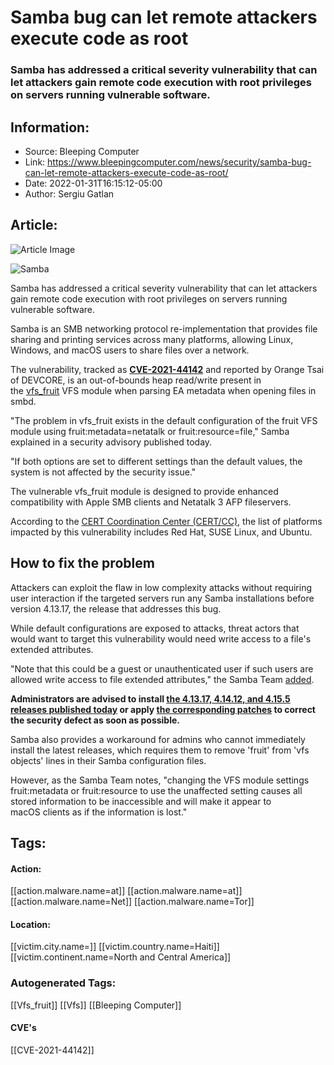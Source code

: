 # Samba bug can let remote attackers execute code as root
### Samba has addressed a critical severity vulnerability that can let attackers gain remote code execution with root privileges on servers running vulnerable software.

## Information:
+ Source: Bleeping Computer
+ Link: https://www.bleepingcomputer.com/news/security/samba-bug-can-let-remote-attackers-execute-code-as-root/
+ Date: 2022-01-31T16:15:12-05:00
+ Author: Sergiu Gatlan


## Article:
![Article Image](https://www.bleepstatic.com/content/hl-images/2022/01/31/SAMBA.jpg)

![Samba ](https://www.bleepstatic.com/content/hl-images/2022/01/31/SAMBA.jpg)


Samba has addressed a critical severity vulnerability that can let attackers gain remote code execution with root privileges on servers running vulnerable software.


Samba is an SMB networking protocol re-implementation that provides file sharing and printing services across many platforms, allowing Linux, Windows, and macOS users to share files over a network.


The vulnerability, tracked as **[CVE-2021-44142](https://www.samba.org/samba/security/CVE-2021-44142.html)** and reported by Orange Tsai of DEVCORE, is an out-of-bounds heap read/write present in the [vfs\_fruit](https://www.samba.org/samba/docs/current/man-html/vfs_fruit.8.html) VFS module when parsing EA metadata when opening files in smbd.


"The problem in vfs\_fruit exists in the default configuration of the fruit VFS module using fruit:metadata=netatalk or fruit:resource=file," Samba explained in a security advisory published today.


"If both options are set to different settings than the default values, the system is not affected by the security issue."


The vulnerable vfs\_fruit module is designed to provide enhanced compatibility with Apple SMB clients and Netatalk 3 AFP fileservers.


According to the [CERT Coordination Center (CERT/CC)](https://kb.cert.org/vuls/id/119678), the list of platforms impacted by this vulnerability includes Red Hat, SUSE Linux, and Ubuntu.


How to fix the problem
----------------------


Attackers can exploit the flaw in low complexity attacks without requiring user interaction if the targeted servers run any Samba installations before version 4.13.17, the release that addresses this bug.


While default configurations are exposed to attacks, threat actors that would want to target this vulnerability would need write access to a file's extended attributes.


"Note that this could be a guest or unauthenticated user if such users are allowed write access to file extended attributes," the Samba Team [added](https://www.samba.org/samba/security/CVE-2021-44142.html).


**Administrators are advised to install [the 4.13.17, 4.14.12, and 4.15.5 releases published today](https://www.samba.org/samba/download/) or apply [the corresponding patches](https://bugzilla.samba.org/show_bug.cgi?id=14914) to correct the security defect as soon as possible.**


Samba also provides a workaround for admins who cannot immediately install the latest releases, which requires them to remove 'fruit' from 'vfs objects' lines in their Samba configuration files.


However, as the Samba Team notes, "changing the VFS module settings fruit:metadata or fruit:resource to use the unaffected setting causes all stored information to be inaccessible and will make it appear to macOS clients as if the information is lost."





## Tags:

#### Action:
[[action.malware.name=at]] [[action.malware.name=at]] [[action.malware.name=Net]] [[action.malware.name=Tor]]

#### Location:
[[victim.city.name=]] [[victim.country.name=Haiti]] [[victim.continent.name=North and Central America]]

### Autogenerated Tags:
[[Vfs_fruit]] [[Vfs]] [[Bleeping Computer]]
#### CVE's
[[CVE-2021-44142]]

